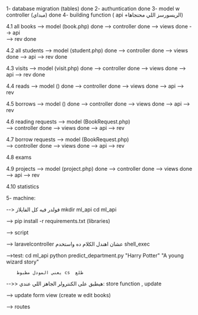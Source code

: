 1- database migration (tables)    done
2- authuntication                 done
3- model w controller (مبداي)     done
4- building function ( api +الريسورسز اللي محتجاها)

  4.1 all books
      --> model (book.php)         done
      --> controller               done
      --> views                    done
      --> api                       
      --> rev                      done

  4.2 all students
      --> model (student.php)      done
      --> controller               done
      --> views                    done
      --> api 
      --> rev                      done

  4.3 visits
      --> model (visit.php)        done
      --> controller               done
      --> views                    done
      --> api 
      --> rev                      done

  4.4 reads
      --> model ()                 done
      --> controller               done
      --> views                    done
      --> api 
      --> rev

  4.5 borrows
      --> model ()                 done
      --> controller               done
      --> views                    done
      --> api 
      --> rev

  4.6 reading requests
      --> model (BookRequest.php)  
      --> controller               done
      --> views                    done
      --> api 
      --> rev

  4.7 borrow requests
      --> model (BookRequest.php)  
      --> controller               done
      --> views                    done
      --> api 
      --> rev
      
  4.8 exams

  4.9 projects
      --> model (project.php)      done
      --> controller               done
      --> views                    done
      --> api 
      --> rev
      
  4.10 statistics


5- machine:

 --> فولدر فيه كل الفايلاز 
     mkdir ml_api
     cd ml_api
  

--> pip install -r requirements.txt (libraries)

-->  script 

--> laravelcontroller عشان اهندل الكلام ده واستخدم  shell_exec

-->test: cd ml_api
         python predict_department.py "Harry Potter" "A young wizard story" 
         
        يعني المودل مظبوط cs  طلع 

-->> هيطبق على الكنترولر الجاهز اللي عندي: store function , update 

--> update form view (create w edit books)

--> routes 

